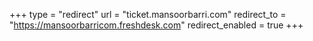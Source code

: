 +++
type = "redirect"
url = "ticket.mansoorbarri.com"
redirect_to = "https://mansoorbarricom.freshdesk.com"
redirect_enabled = true
+++
